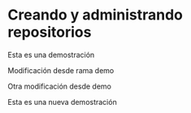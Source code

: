 # Creando y administrando repositorios

Esta es una demostración

Modificación desde rama demo

Otra modificación desde demo

Esta es una nueva demostración